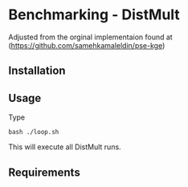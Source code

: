 Benchmarking - DistMult
===============================================================================
Adjusted from the orginal implementaion found at (https://github.com/samehkamaleldin/pse-kge)


Installation
------------

Usage
------
Type

    bash ./loop.sh

This will execute all DistMult runs.


Requirements
------------

